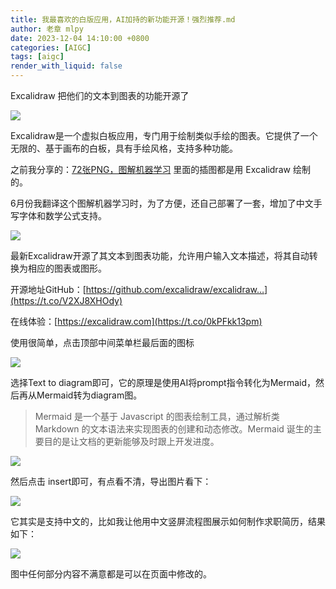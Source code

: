 ```yaml
---
title: 我最喜欢的白版应用，AI加持的新功能开源！强烈推荐.md
author: 老章 mlpy
date: 2023-12-04 14:10:00 +0800
categories: [AIGC]
tags: [aigc]
render_with_liquid: false
---
```


Excalidraw 把他们的文本到图表的功能开源了

![](https://my-wechat.oss-cn-beijing.aliyuncs.com/image-20231204133507220.png)

Excalidraw是一个虚拟白板应用，专门用于绘制类似手绘的图表。它提供了一个无限的、基于画布的白板，具有手绘风格，支持多种功能。

之前我分享的：[72张PNG，图解机器学习](https://mp.weixin.qq.com/s/cYBqKP1uXhQG_jJHPfHhQw) 里面的插图都是用 Excalidraw 绘制的。

6月份我翻译这个图解机器学习时，为了方便，还自己部署了一套，增加了中文手写字体和数学公式支持。

![](https://my-wechat.oss-cn-beijing.aliyuncs.com/image-20231204133236047.png)

最新Excalidraw开源了其文本到图表功能，允许用户输入文本描述，将其自动转换为相应的图表或图形。

开源地址GitHub：[https://github.com/excalidraw/excalidraw…](https://t.co/V2XJ8XHOdy) 

在线体验：[https://excalidraw.com](https://t.co/0kPFkk13pm)

使用很简单，点击顶部中间菜单栏最后面的图标

![](https://my-wechat.oss-cn-beijing.aliyuncs.com/image-20231204134039759.png)

选择Text to diagram即可，它的原理是使用AI将prompt指令转化为Mermaid，然后再从Mermaid转为diagram图。

> Mermaid 是一个基于 Javascript 的图表绘制工具，通过解析类 Markdown 的文本语法来实现图表的创建和动态修改。Mermaid 诞生的主要目的是让文档的更新能够及时跟上开发进度。

![](https://my-wechat.oss-cn-beijing.aliyuncs.com/image-20231203233759998.png)

然后点击 insert即可，有点看不清，导出图片看下：

![](https://my-wechat.oss-cn-beijing.aliyuncs.com/Untitled-2023-12-03-2125.png)

它其实是支持中文的，比如我让他用中文竖屏流程图展示如何制作求职简历，结果如下：

![](https://my-wechat.oss-cn-beijing.aliyuncs.com/Untitled-2023-12-032-2125.png)

图中任何部分内容不满意都是可以在页面中修改的。
